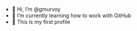 - 👋 Hi, I’m @gmurvoy
- 🌱 I’m currently learning how to work with GitHub
- 💞️ This is my first profile
<!---
gmurvoy/gmurvoy is a ✨ special ✨ repository because its `README.md` (this file) appears on your GitHub profile.
You can click the Preview link to take a look at your changes.
--->
